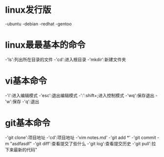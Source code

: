 # linux发行版
-ubuntu
-debian
-redhat
-gentoo


# linux最最基本的命令
-'ls':列出所在目录的文件
-'cd':进入根目录
-'mkdir':新建文件夹

# vi基本命令
-'i':进入编辑模式
-'esc':退出编辑模式
-':':shift+;进入控制模式
-'wq':保存退出 
-'w':保存
-'q':退出

# git基本命令
-'git clone':项目地址
-'cd':项目地址
-'vim notes.md'
-'git add *'
-'git commit -m "asdfasdf"
-'git diff':查看提交了些什么
-'git log':查看提交历史
-'git pull':拉下来最新的代码"
